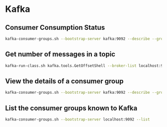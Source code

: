 # Kafka

## Consumer Consumption Status
```bash
kafka-consumer-groups.sh --bootstrap-server kafka:9092 --describe --group test-migration | awk '{lag_sum += $5; total_sum += $4; done_sum += $3} END {print "Completed count: " done_sum ", Lag: " lag_sum ", Total number of records: " total_sum}'
```

## Get number of messages in a topic
```bash
kafka-run-class.sh kafka.tools.GetOffsetShell --broker-list localhost:9092 --topic mytopic --time -1 --offsets 1 | awk -F ":" '{sum += $3} END {print sum}'
```

## View the details of a consumer group
```bash
kafka-consumer-groups.sh --bootstrap-server kafka:9092 --describe --group <group name>
```

## List the consumer groups known to Kafka
```bash
kafka-consumer-groups.sh --bootstrap-server localhost:9092 --list
```

